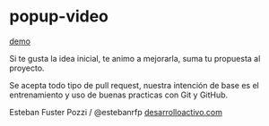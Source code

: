 popup-video
===========

[demo](https://estebanrfp.github.io/popup-video)

Si te gusta la idea inicial, te animo a mejorarla, suma tu propuesta al proyecto.

Se acepta todo tipo de pull request, nuestra intención de base es el entrenamiento y uso de buenas practicas con Git y GitHub. 

Esteban Fuster Pozzi / @estebanrfp
[desarrolloactivo.com](https://desarrolloactivo.com)